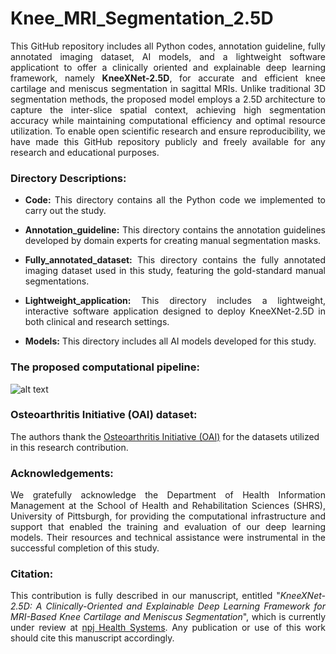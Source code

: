 #  Knee_MRI_Segmentation_2.5D
<p align="justify">This GitHub repository includes all Python codes, annotation guideline, fully annotated imaging dataset, AI models, and a lightweight software applicationt to offer a clinically oriented and explainable deep learning framework, namely <strong>KneeXNet-2.5D</strong>, for accurate and efficient knee cartilage and meniscus segmentation in sagittal MRIs. Unlike traditional 3D segmentation methods, the proposed model employs a 2.5D architecture to capture the inter-slice spatial context, achieving high segmentation accuracy while maintaining computational efficiency and optimal resource utilization. To enable open scientific research and ensure reproducibility, we have made this GitHub repository publicly and freely available for any research and educational purposes. 
</p>

### Directory Descriptions:
+ <p align="justify"><strong>Code:</strong> This directory contains all the Python code we implemented to carry out the study.</p>
+ <p align="justify"><strong>Annotation_guideline:</strong> This directory contains the annotation guidelines developed by domain experts for creating manual segmentation masks. </p>
+ <p align="justify"><strong>Fully_annotated_dataset:</strong> This directory contains the fully annotated imaging dataset used in this study, featuring the gold-standard manual segmentations.</p>
+ <p align="justify"><strong>Lightweight_application:</strong> This directory includes a lightweight, interactive software application designed to deploy KneeXNet-2.5D in both clinical and research settings.</p>
+ <p align="justify"><strong>Models:</strong> This directory includes all AI models developed for this study.</p>






### The proposed computational pipeline:

![alt text](https://github.com/pitthexai/Knee_MRI_Segmentation_2.5D/blob/main/Figures/pipeline.png  "The proposed computational pipeline")
</p>
<p>
</p>

### Osteoarthritis Initiative (OAI) dataset: 
<p>The authors thank the <a href="https://nda.nih.gov/oai" target="_blank"> Osteoarthritis Initiative (OAI)</a> for the datasets utilized in this research contribution.</p>

### Acknowledgements:
<p align="justify"> We gratefully acknowledge the Department of Health Information Management at the School of Health and Rehabilitation Sciences (SHRS), University of Pittsburgh, for providing the computational infrastructure and support that enabled the training and evaluation of our deep learning models. Their resources and technical assistance were instrumental in the successful completion of this study. </p>

### Citation:

<p align="justify">This contribution is fully described in our manuscript, entitled "<i>KneeXNet-2.5D: A Clinically-Oriented and Explainable Deep Learning Framework for MRI-Based Knee Cartilage and Meniscus Segmentation</i>", which is currently under review at <a href="https://www.nature.com/npjhealthsyst/" target="_blank">npj Health Systems</a>. Any publication or use of this work should cite this manuscript accordingly.</p> 

